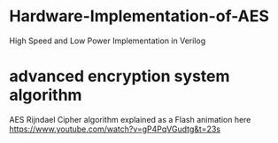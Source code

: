 # Hardware-Implementation-of-AES
High Speed and Low Power Implementation in Verilog

# advanced encryption system algorithm
AES Rijndael Cipher algorithm explained as a Flash animation here
https://www.youtube.com/watch?v=gP4PqVGudtg&t=23s



